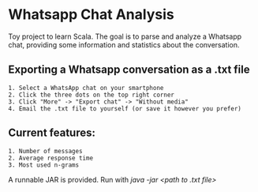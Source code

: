 # Whatsapp Chat Analysis

Toy project to learn Scala. The goal is to parse and analyze a Whatsapp chat, providing some information and statistics about the conversation.

## Exporting a Whatsapp conversation as a .txt file

	1. Select a WhatsApp chat on your smartphone
	2. Click the three dots on the top right corner
	3. Click "More" -> "Export chat" -> "Without media"
	4. Email the .txt file to yourself (or save it however you prefer)

## Current features:

	1. Number of messages
	2. Average response time
	3. Most used n-grams

A runnable JAR is provided. Run with *java -jar <path to JAR> <path to .txt file>*